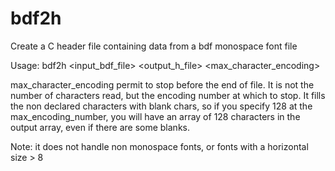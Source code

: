 # bdf2h
Create a C header file containing data from a bdf monospace font file

Usage: bdf2h <input_bdf_file> <output_h_file> <max_character_encoding>

max_character_encoding permit to stop before the end of file.
It is not the number of characters read, but the encoding number at which to stop.
It fills the non declared characters with blank chars, so if you specify 128 at the
max_encoding_number, you will have an array of 128 characters in the output array,
even if there are some blanks.

Note: it does not handle non monospace fonts, or fonts with a horizontal size > 8
